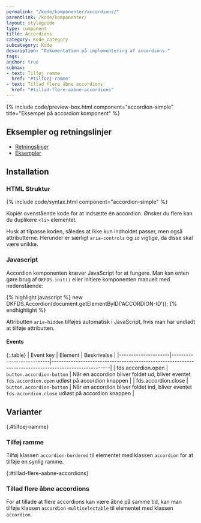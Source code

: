 ```yaml
---
permalink: "/kode/komponenter/accordions/"
parentlink: /kode/komponenter/
layout: styleguide
type: component
title: Accordions
category: Kode_category
subcategory: Kode
description: "Dokumentation på implementering af accordions."
tags: 
anchor: true
subnav:
- text: Tilføj ramme
  href: "#tilfoej-ramme"
- text: Tillad flere åbne accordions
  href: "#tillad-flere-aabne-accordions"
---
```


{% include code/preview-box.html component="accordion-simple" title="Eksempel på accordion komponent" %}

## Eksempler og retningslinjer
<ul class="nobullet-list">
    <li><a href="/komponenter/accordions/#retningslinjer">Retningslinjer</a></li>
    <li><a href="/komponenter/accordions/">Eksempler</a></li>
</ul>

## Installation

### HTML Struktur

{% include code/syntax.html component="accordion-simple" %}

Kopiér ovenstående kode for at indsætte én accordion. Ønsker du flere kan du duplikere `<li>` elementet.

Husk at tilpasse koden, således at ikke kun indholdet passer, men også attributterne. Herunder er særligt `aria-controls` og `id` vigtige, da disse skal være unikke. 

### Javascript
Accordion komponenten kræver JavaScript for at fungere. Man kan enten gøre brug af `DKFDS.init()` eller initiere komponenten manuelt med nedenstående:

{% highlight javascript %}
new DKFDS.Accordion(document.getElementByID('ACCORDION-ID'));
{% endhighlight %}

Attributten `aria-hidden` tilføjes automatisk i JavaScript, hvis man har undladt at tilføje attributten.

#### Events

{:.table}
| Event key           | Element                   | Beskrivelse                                                                                          |
|---------------------|---------------------------|------------------------------------------------------------------------------------------------------|
| fds.accordion.open  | `button.accordion-button` | Når en accordion bliver foldet ud, bliver eventet `fds.accordion.open` udløst på accordion knappen   |
| fds.accordion.close | `button.accordion-button` | Når en accordion bliver foldet ind, bliver eventet `fds.accordion.close` udløst på accordion knappen |

## Varianter

{:#tilfoej-ramme}
### Tilføj ramme

Tilføj klassen `accordion-bordered` til elementet med klassen `accordion` for at tilføje en synlig ramme.

{:#tillad-flere-aabne-accordions}
### Tillad flere åbne accordions

For at tillade at flere accordions kan være åbne på samme tid, kan man tilføje klassen `accordion-multiselectable` til elementet med klassen `accordion`.
